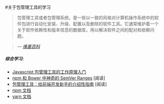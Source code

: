 
#关于包管理工具的学习

> 包管理工具或者包管理系统，是一些以一致的风格对计算机操作系统中的软件包进行自动化安装、升级、配置以及删除的软件工具。它通常维护着一个关于软件依赖性和版本信息的数据库，用以解决软件之间的配对和依赖问题。

><cite>&#8212; [维基百科](https://en.wikipedia.org/wiki/Package_manager)</cite>

##### 综合学习:

* [Javascript 包管理工具的工作原理入门](https://medium.freecodecamp.com/javascript-package-managers-101-9afd926add0a#.hu6knvct3)
* [npm 和 Bower 中神奇的 SemVer Ranges](http://developer.telerik.com/featured/mystical-magical-semver-ranges-used-npm-bower/) [阅读]
* [包管理工具：给前端开发新手的介绍性指南](http://codylindley.com/techpro/2013_04_12__package-managers-an-introducto/) [阅读]
* [npm 文档](https://docs.npmjs.com/)
* [yarn 文档](https://yarnpkg.com/en/docs/)




















 






